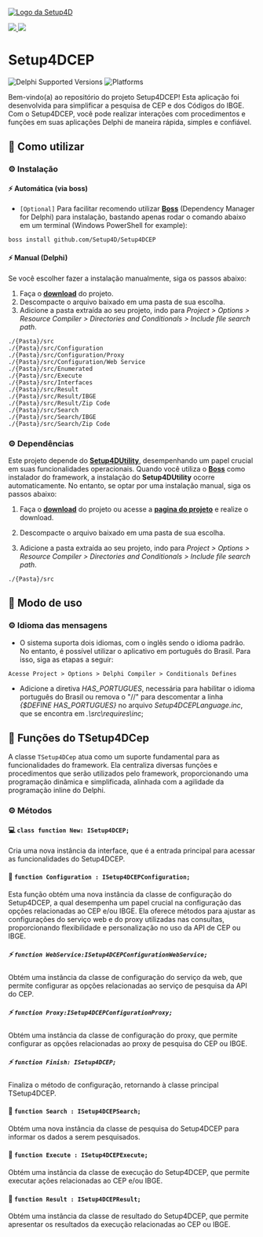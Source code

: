 [![Logo da Setup4D](https://setup4d.com.br/github/assets/logotransparente.png)](https://www.setup4d.com.br)

<a href="https://github.com/Setup4D/Setup4DCEP/blob/main/README-PTBr.md">
   <img src="https://user-images.githubusercontent.com/138676601/275272225-61609e1d-764f-4e9d-9ead-8593985af595.png">
</a>
<a href="https://github.com/Setup4D/Setup4DCEP/blob/main/README.md">
   <img src="https://user-images.githubusercontent.com/138676601/275272281-5f9f5df0-d563-4046-b5a9-207f0fa0e674.png">
</a>

# Setup4DCEP

![Delphi Supported Versions](https://img.shields.io/badge/Delphi%20Supported%20Versions-XE10.3..11-blue.svg)
![Platforms](https://img.shields.io/badge/Supported%20platforms-Win32%20and%20Win64-red.svg)

Bem-vindo(a) ao repositório do projeto Setup4DCEP! Esta aplicação foi desenvolvida para simplificar a pesquisa de CEP e dos Códigos do IBGE. Com o Setup4DCEP, você pode realizar interações com procedimentos e funções em suas aplicações Delphi de maneira rápida, simples e confiável.

## 📐 Como utilizar

### ⚙️ Instalação

#### ⚡️ Automática (via boss)

* `[Optional]` Para facilitar recomendo utilizar [**Boss**](https://github.com/HashLoad/boss) (Dependency Manager for Delphi) para instalação, bastando apenas rodar o comando abaixo em um terminal  (Windows PowerShell for example):

```
boss install github.com/Setup4D/Setup4DCEP
```

#### ⚡️ Manual (Delphi)

Se você escolher fazer a instalação manualmente, siga os passos abaixo:

1. Faça o [**download**](https://github.com/Setup4D/Setup4DCEP/archive/refs/heads/main.zip) do projeto.
2. Descompacte o arquivo baixado em uma pasta de sua escolha.
3. Adicione a pasta extraída ao seu projeto, indo para *Project > Options > Resource Compiler > Directories and Conditionals > Include file search path*.

```
./{Pasta}/src
./{Pasta}/src/Configuration
./{Pasta}/src/Configuration/Proxy
./{Pasta}/src/Configuration/Web Service
./{Pasta}/src/Enumerated
./{Pasta}/src/Execute
./{Pasta}/src/Interfaces
./{Pasta}/src/Result
./{Pasta}/src/Result/IBGE
./{Pasta}/src/Result/Zip Code
./{Pasta}/src/Search
./{Pasta}/src/Search/IBGE
./{Pasta}/src/Search/Zip Code
```
### ⚙️ Dependências

Este projeto depende do [**Setup4DUtility**](https://github.com/Setup4D/Setup4DUtility), desempenhando um papel crucial em suas funcionalidades operacionais. Quando você utiliza o [**Boss**](https://github.com/HashLoad/boss) como instalador do framework, a instalação do **Setup4DUtility** ocorre automaticamente. No entanto, se optar por uma instalação manual, siga os passos abaixo:

1. Faça o [**download**](https://github.com/Setup4D/Setup4DUtility/archive/refs/heads/main.zip) do projeto ou acesse a  [**pagina do projeto**](https://github.com/Setup4D/Setup4DUtility) e realize o download.

2. Descompacte o arquivo baixado em uma pasta de sua escolha.

3. Adicione a pasta extraída ao seu projeto, indo para *Project > Options > Resource Compiler > Directories and Conditionals > Include file search path*.

```
./{Pasta}/src
```

## 📐 Modo de uso

### ⚙️ Idioma das mensagens

* O sistema suporta dois idiomas, com o inglês sendo o idioma padrão. No entanto, é possível utilizar o aplicativo em português do Brasil. Para isso, siga as etapas a seguir:

```
Acesse Project > Options > Delphi Compiler > Conditionals Defines
```

* Adicione a diretiva *HAS_PORTUGUES*, necessária para habilitar o idioma português do Brasil ou remova o "//" para descomentar a linha *{$DEFINE HAS_PORTUGUES}* no arquivo *Setup4DCEPLanguage.inc*, que se encontra em *.\src\requires\inc*;

## 📐 Funções do TSetup4DCep

A classe `TSetup4DCep` atua como um suporte fundamental para as funcionalidades do framework. Ela centraliza diversas funções e procedimentos que serão utilizados pelo framework, proporcionando uma programação dinâmica e simplificada, alinhada com a agilidade da programação inline do Delphi.

### ⚙️ Métodos

#### 💻 `class function New: ISetup4DCEP;`

Cria uma nova instância da interface, que é a entrada principal para acessar as funcionalidades do Setup4DCEP.

#### 🧬 `function Configuration : ISetup4DCEPConfiguration;`

Esta função obtém uma nova instância da classe de configuração do Setup4DCEP, a qual desempenha um papel crucial na configuração das opções relacionadas ao CEP e/ou IBGE. Ela oferece métodos para ajustar as configurações do serviço web e do proxy utilizadas nas consultas, proporcionando flexibilidade e personalização no uso da API de CEP ou IBGE.

  ##### ⚡️ `function WebService:ISetup4DCEPConfigurationWebService;`

  Obtém uma instância da classe de configuração do serviço da web, que permite configurar as opções relacionadas ao serviço de pesquisa da API do CEP.
  
  ##### ⚡️ `function Proxy:ISetup4DCEPConfigurationProxy;`

  Obtém uma instância da classe de configuração do proxy, que permite configurar as opções relacionadas ao proxy de pesquisa do CEP ou IBGE.
  
  ##### ⚡️ `function Finish: ISetup4DCEP;`

  Finaliza o método de configuração, retornando à classe principal TSetup4DCEP.

#### 🧬 `function Search : ISetup4DCEPSearch;`

Obtém uma nova instância da classe de pesquisa do Setup4DCEP para informar os dados a serem pesquisados.

#### 🧬 `function Execute : ISetup4DCEPExecute;`

Obtém uma instância da classe de execução do Setup4DCEP, que permite executar ações relacionadas ao CEP e/ou IBGE.

#### 🧬 `function Result : ISetup4DCEPResult;`

Obtém uma instância da classe de resultado do Setup4DCEP, que permite apresentar os resultados da execução relacionadas ao CEP ou IBGE.

